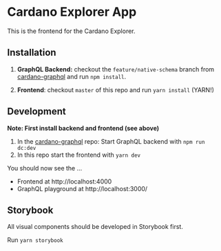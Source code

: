 Cardano Explorer App
====================

This is the frontend for the Cardano Explorer.

## Installation

1. **GraphQL Backend:** checkout the `feature/native-schema` 
branch from [cardano-graphql](https://github.com/input-output-hk/cardano-graphql/)
and run `npm install`.

2. **Frontend**: checkout `master` of this repo and run `yarn install` (YARN!)

## Development

**Note: First install backend and frontend (see above)**

1. In the [cardano-graphql](https://github.com/input-output-hk/cardano-graphql/) 
repo: Start GraphQL backend with `npm run dc:dev`
2. In this repo start the frontend with `yarn dev`

You should now see the …

- Frontend at http://localhost:4000
- GraphQL playground at http://localhost:3000/

## Storybook

All visual components should be developed in Storybook first.

Run `yarn storybook`
